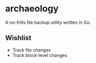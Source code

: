 # archaeology

A no-frills file backup utility written in Go.

## Wishlist

* Track file changes
* Track block-level changes